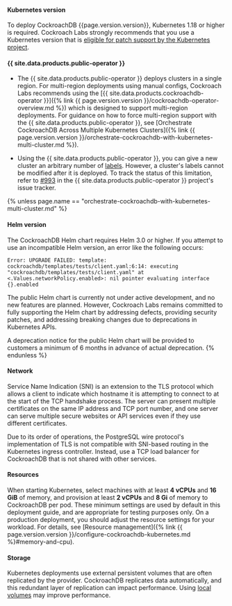 #### Kubernetes version

To deploy CockroachDB {{page.version.version}}, Kubernetes 1.18 or higher is required. Cockroach Labs strongly recommends that you use a Kubernetes version that is [eligible for patch support by the Kubernetes project](https://kubernetes.io/releases/).

#### {{ site.data.products.public-operator }}

- The {{ site.data.products.public-operator }} deploys clusters in a single region. For multi-region deployments using manual configs, Cockroach Labs recommends using the [{{ site.data.products.cockroachdb-operator }}]({% link {{ page.version.version }}/cockroachdb-operator-overview.md %}) which is designed to support multi-region deployments. For guidance on how to force multi-region support with the {{ site.data.products.public-operator }}, see [Orchestrate CockroachDB Across Multiple Kubernetes Clusters]({% link {{ page.version.version }}/orchestrate-cockroachdb-with-kubernetes-multi-cluster.md %}).

- Using the {{ site.data.products.public-operator }}, you can give a new cluster an arbitrary number of [labels](https://kubernetes.io/docs/concepts/overview/working-with-objects/labels/). However, a cluster's labels cannot be modified after it is deployed. To track the status of this limitation, refer to [#993](https://github.com/cockroachdb/cockroach-operator/issues/993) in the {{ site.data.products.public-operator }} project's issue tracker.

{% unless page.name == "orchestrate-cockroachdb-with-kubernetes-multi-cluster.md" %}
#### Helm version

The CockroachDB Helm chart requires Helm 3.0 or higher. If you attempt to use an incompatible Helm version, an error like the following occurs:

~~~ shell
Error: UPGRADE FAILED: template: cockroachdb/templates/tests/client.yaml:6:14: executing "cockroachdb/templates/tests/client.yaml" at <.Values.networkPolicy.enabled>: nil pointer evaluating interface {}.enabled
~~~

The public Helm chart is currently not under active development, and no new features are planned. However, Cockroach Labs remains committed to fully supporting the Helm chart by addressing defects, providing security patches, and addressing breaking changes due to deprecations in Kubernetes APIs.

A deprecation notice for the public Helm chart will be provided to customers a minimum of 6 months in advance of actual deprecation.
{% endunless %}

#### Network

Service Name Indication (SNI) is an extension to the TLS protocol which allows a client to indicate which hostname it is attempting to connect to at the start of the TCP handshake process. The server can present multiple certificates on the same IP address and TCP port number, and one server can serve multiple secure websites or API services even if they use different certificates.

Due to its order of operations, the PostgreSQL wire protocol's implementation of TLS is not compatible with SNI-based routing in the Kubernetes ingress controller. Instead, use a TCP load balancer for CockroachDB that is not shared with other services.

#### Resources

When starting Kubernetes, select machines with at least **4 vCPUs** and **16 GiB** of memory, and provision at least **2 vCPUs** and **8 Gi** of memory to CockroachDB per pod. These minimum settings are used by default in this deployment guide, and are appropriate for testing purposes only. On a production deployment, you should adjust the resource settings for your workload. For details, see [Resource management]({% link {{ page.version.version }}/configure-cockroachdb-kubernetes.md %}#memory-and-cpu).

#### Storage

Kubernetes deployments use external persistent volumes that are often replicated by the provider. CockroachDB replicates data automatically, and this redundant layer of replication can impact performance. Using [local volumes](https://kubernetes.io/docs/concepts/storage/volumes/#local) may improve performance.
